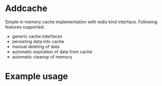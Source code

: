 # Addcache

Simple in memory cache implementation with redis kind interface. Following features supported:

- generic cache interfaces
- persisting data into cache
- manual deleting of data
- automatic expiration of data from cache
- automatic cleanup of memory


# Example usage
